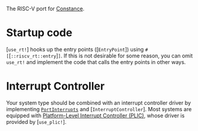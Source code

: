 The RISC-V port for [Constance](::constance).

# Startup code

[`use_rt!`] hooks up the entry points ([`EntryPoint`]) using `#[`[`::riscv_rt::entry`]`]`. If this is not desirable for some reason, you can omit `use_rt!` and implement the code that calls the entry points in other ways.

# Interrupt Controller

Your system type should be combined with an interrupt controller driver by implementing [`PortInterrupts`] and [`InterruptController`]. Most systems are equipped with [Platform-Level Interrupt Controller (PLIC)], whose driver is provided by [`use_plic!`].

[Platform-Level Interrupt Controller (PLIC)]: https://github.com/riscv/riscv-plic-spec/blob/master/riscv-plic.adoc
[`PortInterrupts`]: constance::kernel::PortInterrupts
